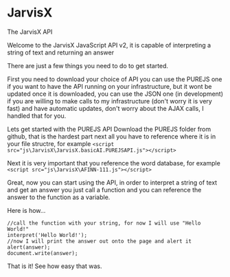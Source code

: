 JarvisX
=======

The JarvisX API

Welcome to the JarvisX JavaScript API v2, it is capable of interpreting a string of text and returning an answer

There are just a few things you need to do to get started.

First you need to download your choice of API you can use the PUREJS one if you want to have the API running on your infrastructure, but it wont be updated once it is downloaded, you can use the JSON one (in development) if you are willing to make calls to my infrastructure (don't worry it is very fast) and have automatic updates, don't worry about the AJAX calls, I handled that for you.

Lets get started with the PUREJS API
Download the PUREJS folder from github, that is the hardest part
next all you have to reference where it is in your file structre, for example `<script src="js\JarvisX\JarvisX.basicAI.PUREJSAPI.js"></script>`

Next it is very important that you reference the word database, for example `<script src="js\JarvisX\AFINN-111.js"></script>`

Great, now you can start using the API, in order to interpret a string of text and get an answer you just call a function and you can reference the answer to the function as a variable.

Here is how...

```
//call the function with your string, for now I will use "Hello World!"
interpret('Hello World!');
//now I will print the answer out onto the page and alert it
alert(answer);
document.write(answer);
```

That is it! See how easy that was.

